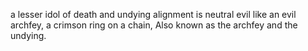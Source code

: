 a lesser idol of death and undying alignment is neutral evil like an evil archfey, a crimson ring on a chain, Also known as the archfey and the undying. 